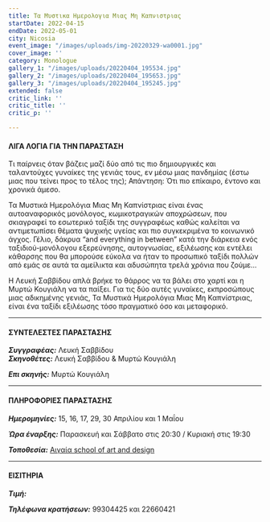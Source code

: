 ```yaml
---
title: Τα Μυστικα Ημερολογια Μιας Μη Καπνιστριας
startDate: 2022-04-15
endDate: 2022-05-01
city: Nicosia
event_image: "/images/uploads/img-20220329-wa0001.jpg"
cover_image: ''
category: Monologue
gallery_1: "/images/uploads/20220404_195534.jpg"
gallery_2: "/images/uploads/20220404_195653.jpg"
gallery_3: "/images/uploads/20220404_195245.jpg"
extended: false
critic_link: ''
critic_title: ''
critic_p: ''

---
```

#### ΛΙΓΑ ΛΟΓΙΑ ΓΙΑ ΤΗΝ ΠΑΡΑΣΤΑΣΗ

Τι παίρνεις όταν βάζεις μαζί δύο από τις πιο δημιουργικές και ταλαντούχες γυναίκες της γενιάς τους, εν μέσω μιας πανδημίας (έστω μιας που τείνει προς το τέλος της); Απάντηση: Ότι πιο επίκαιρο, έντονο και χρονικά άμεσο.

Τα Μυστικά Ημερολόγια Μιας Μη Καπνίστριας είναι ένας αυτοαναφορικός μονόλογος, κωμικοτραγικών αποχρώσεων, που σκιαγραφεί το εσωτερικό ταξίδι της συγγραφέως καθώς καλείται να αντιμετωπίσει θέματα ψυχικής υγείας και πιο συγκεκριμένα το κοινωνικό άγχος. Γέλιο, δάκρυα “and everything in between” κατά την διάρκεια ενός ταξιδιού-μονόλογου εξερεύνησης, αυτογνωσίας, εξιλέωσης και εντέλει κάθαρσης που θα μπορούσε εύκολα να ήταν το προσωπικό ταξίδι πολλών από εμάς σε αυτά τα αμείλικτα και αδυσώπητα τρελά χρόνια που ζούμε... 

Η Λευκή Σαββίδου απλά βρήκε το θάρρος να τα βάλει στο χαρτί και η Μυρτώ Κουγιάλη να τα παίξει. Για τις δύο αυτές γυναίκες, εκπροσώπους μιας αδικημένης γενιάς, Τα Μυστικά Ημερολόγια Μιας Μη Καπνίστριας, είναι ένα ταξίδι εξιλέωσης τόσο πραγματικό όσο και μεταφορικό.

***

#### ΣΥΝΤΕΛΕΣΤΕΣ ΠΑΡΑΣΤΑΣΗΣ

**_Συγγραφέας:_** Λευκή Σαββίδου   
**_Σκηνοθέτες:_** Λευκή Σαββίδου & Μυρτώ Κουγιάλη

**_Επι σκηνής:_** Μυρτώ Κουγιάλη

***

#### ΠΛΗΡΟΦΟΡΙΕΣ ΠΑΡΑΣΤΑΣΗΣ

**_Ημερομηνίες:_** 15, 16, 17, 29, 30 Απριλίου και 1 Μαΐου

**_Ώρα έναρξης:_** Παρασκευή και Σάββατο στις 20:30 / Κυριακή στις 19:30

**_Τοποθεσία:_** [Αιγαία school of art and design](https://www.google.com/maps/place/%CE%91%CE%B9%CE%B3%CE%B1%CE%AF%CE%B1+%CE%A3%CF%87%CE%BF%CE%BB%CE%AE+%CE%9A%CE%B1%CE%BB%CF%8E%CE%BD+%CE%BA%CE%B1%CE%B9+%CE%95%CF%86%CE%B1%CF%81%CE%BC%CE%BF%CF%83%CE%BC%CE%AD%CE%BD%CF%89%CE%BD+%CE%A4%CE%B5%CF%87%CE%BD%CF%8E%CE%BD/@35.1605376,33.3486479,17z/data=!3m1!4b1!4m5!3m4!1s0x14de19f8da0b13c3:0x350a5acc6f03476f!8m2!3d35.1605376!4d33.3508366 "Αιγαία")

***

#### ΕΙΣΙΤΗΡΙΑ

**_Τιμή:_** 

**_Τηλέφωνα κρατήσεων:_** 99304425 και 22660421